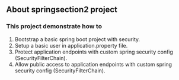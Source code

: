 ## About springsection2 project
### This project demonstrate how to
1. Bootstrap a basic spring boot project with security.
2. Setup a basic user in application.property file.
3. Protect application endpoints with custom spring security config (SecurityFilterChain).
4. Allow public access to application endpoints with custom spring security config (SecurityFilterChain).